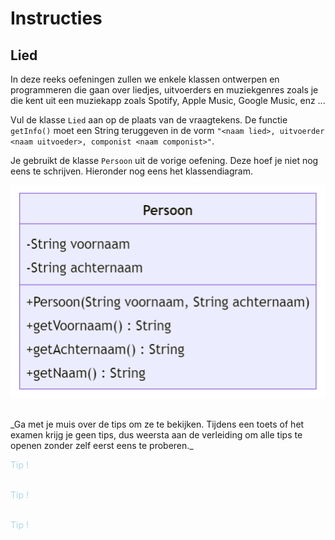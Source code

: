 # Instructies

## Lied

In deze reeks oefeningen zullen we enkele klassen ontwerpen en programmeren die gaan over liedjes, uitvoerders en muziekgenres zoals je die kent uit een muziekapp zoals Spotify, Apple Music, Google Music, enz ...

Vul de klasse `Lied` aan op de plaats van de vraagtekens. De functie `getInfo()` moet een String teruggeven in de vorm `"<naam lied>, uitvoerder <naam uitvoeder>, componist <naam componist>"`.

Je gebruikt de klasse `Persoon` uit de vorige oefening. Deze hoef je niet nog eens te schrijven. Hieronder nog eens het klassendiagram.

![](media/classDiagram.png)

<br>
_Ga met je muis over de tips om ze te bekijken. Tijdens een toets of het examen krijg je geen tips, dus weersta aan de verleiding om alle tips te openen zonder zelf eerst eens te proberen._

<br>

<p class="spoiler">
In de method `setUitvoerderViaNaam` zal je een nieuw object van de klasse <code>Persoon</code> moeten maken.</p>

<p class="spoiler">
Gebruik hiervoor het sleutelwoord <code>new</code> en de constructor. Kijk in je boek als je niet meer juist weet hoe dit moet.
</p>

<p class="spoiler">
De naam van een persoon krijg je terug via de functie <code>getNaam()</code>.
</p>

<style>
.spoiler {
  visibility: hidden;
}

.spoiler::before {
  visibility: visible;
  content: "Tip !";
  color:lightblue;
}

.spoiler:hover {
  visibility: visible;
}

.spoiler:hover::before {
  display: none;
}
</style>